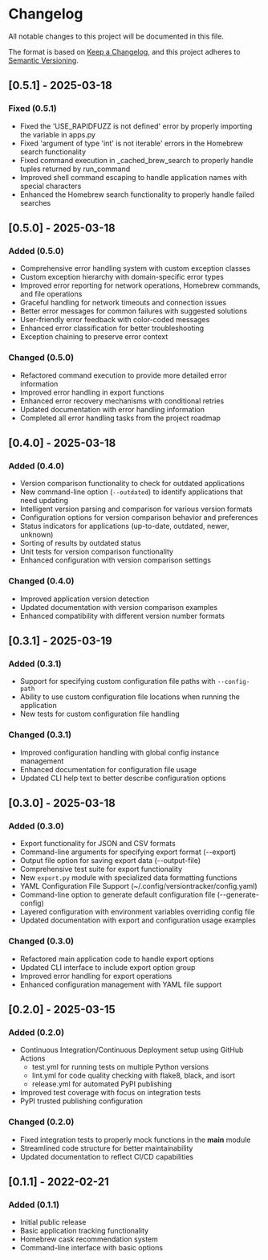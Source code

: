 # Changelog

All notable changes to this project will be documented in this file.

The format is based on [Keep a Changelog](https://keepachangelog.com/en/1.0.0/),
and this project adheres to [Semantic Versioning](https://semver.org/spec/v2.0.0.html).

## [0.5.1] - 2025-03-18

### Fixed (0.5.1)

- Fixed the 'USE_RAPIDFUZZ is not defined' error by properly importing the variable in apps.py
- Fixed 'argument of type 'int' is not iterable' errors in the Homebrew search functionality
- Fixed command execution in _cached_brew_search to properly handle tuples returned by run_command
- Improved shell command escaping to handle application names with special characters
- Enhanced the Homebrew search functionality to properly handle failed searches

## [0.5.0] - 2025-03-18

### Added (0.5.0)

- Comprehensive error handling system with custom exception classes
- Custom exception hierarchy with domain-specific error types
- Improved error reporting for network operations, Homebrew commands, and file operations
- Graceful handling for network timeouts and connection issues
- Better error messages for common failures with suggested solutions
- User-friendly error feedback with color-coded messages
- Enhanced error classification for better troubleshooting
- Exception chaining to preserve error context

### Changed (0.5.0)

- Refactored command execution to provide more detailed error information
- Improved error handling in export functions
- Enhanced error recovery mechanisms with conditional retries
- Updated documentation with error handling information
- Completed all error handling tasks from the project roadmap

## [0.4.0] - 2025-03-18

### Added (0.4.0)

- Version comparison functionality to check for outdated applications
- New command-line option (`--outdated`) to identify applications that need updating
- Intelligent version parsing and comparison for various version formats
- Configuration options for version comparison behavior and preferences
- Status indicators for applications (up-to-date, outdated, newer, unknown)
- Sorting of results by outdated status
- Unit tests for version comparison functionality
- Enhanced configuration with version comparison settings

### Changed (0.4.0)

- Improved application version detection
- Updated documentation with version comparison examples
- Enhanced compatibility with different version number formats

## [0.3.1] - 2025-03-19

### Added (0.3.1)

- Support for specifying custom configuration file paths with `--config-path`
- Ability to use custom configuration file locations when running the application
- New tests for custom configuration file handling

### Changed (0.3.1)

- Improved configuration handling with global config instance management
- Enhanced documentation for configuration file usage
- Updated CLI help text to better describe configuration options

## [0.3.0] - 2025-03-18

### Added (0.3.0)

- Export functionality for JSON and CSV formats
- Command-line arguments for specifying export format (--export)
- Output file option for saving export data (--output-file)
- Comprehensive test suite for export functionality
- New `export.py` module with specialized data formatting functions
- YAML Configuration File Support (~/.config/versiontracker/config.yaml)
- Command-line option to generate default configuration file (--generate-config)
- Layered configuration with environment variables overriding config file
- Updated documentation with export and configuration usage examples

### Changed (0.3.0)

- Refactored main application code to handle export options
- Updated CLI interface to include export option group
- Improved error handling for export operations
- Enhanced configuration management with YAML file support

## [0.2.0] - 2025-03-15

### Added (0.2.0)

- Continuous Integration/Continuous Deployment setup using GitHub Actions
  - test.yml for running tests on multiple Python versions
  - lint.yml for code quality checking with flake8, black, and isort
  - release.yml for automated PyPI publishing
- Improved test coverage with focus on integration tests
- PyPI trusted publishing configuration

### Changed (0.2.0)

- Fixed integration tests to properly mock functions in the __main__ module
- Streamlined code structure for better maintainability
- Updated documentation to reflect CI/CD capabilities

## [0.1.1] - 2022-02-21

### Added (0.1.1)

- Initial public release
- Basic application tracking functionality
- Homebrew cask recommendation system
- Command-line interface with basic options
